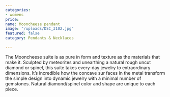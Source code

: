 ```yaml
---
categories:
- womens
price: 
name: Mooncheese pendant
image: "/uploads/DSC_3102.jpg"
featured: false
category: Pendants & Necklaces

---
```

The Mooncheese suite is as pure in form and texture as the materials that make it. Sculpted by meteorites and unearthing a natural rough uncut diamond or spinel, this suite takes every-day jewelry to extraordinary dimensions. It’s incredible how the concave sur faces in the metal transform the simple design into dynamic jewelry with a minimal number of gemstones. Natural diamond/spinel color and shape are unique to each piece.